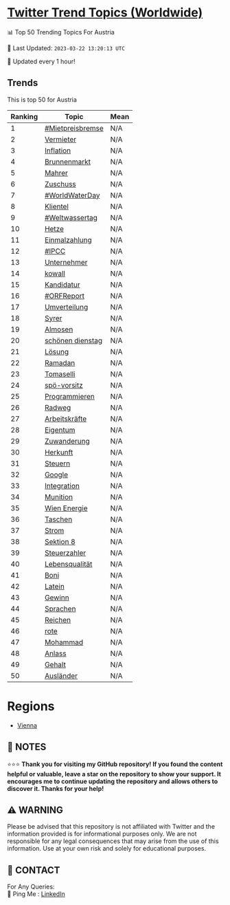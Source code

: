 [Twitter Trend Topics (Worldwide)](https://github.com/ErcinDedeoglu/Twitter-Trend-Topics)
==========


📊 Top 50 Trending Topics For Austria

📆 Last Updated: `2023-03-22 13:20:13 UTC`

🔧 Updated every 1 hour!


## Trends

This is top 50 for Austria

| Ranking | Topic | Mean |
| ------- | ------------ | ------------ |
| 1 | [#Mietpreisbremse](http://twitter.com/search?q=%23Mietpreisbremse) | N/A |
| 2 | [Vermieter](http://twitter.com/search?q=Vermieter) | N/A |
| 3 | [Inflation](http://twitter.com/search?q=Inflation) | N/A |
| 4 | [Brunnenmarkt](http://twitter.com/search?q=Brunnenmarkt) | N/A |
| 5 | [Mahrer](http://twitter.com/search?q=Mahrer) | N/A |
| 6 | [Zuschuss](http://twitter.com/search?q=Zuschuss) | N/A |
| 7 | [#WorldWaterDay](http://twitter.com/search?q=%23WorldWaterDay) | N/A |
| 8 | [Klientel](http://twitter.com/search?q=Klientel) | N/A |
| 9 | [#Weltwassertag](http://twitter.com/search?q=%23Weltwassertag) | N/A |
| 10 | [Hetze](http://twitter.com/search?q=Hetze) | N/A |
| 11 | [Einmalzahlung](http://twitter.com/search?q=Einmalzahlung) | N/A |
| 12 | [#IPCC](http://twitter.com/search?q=%23IPCC) | N/A |
| 13 | [Unternehmer](http://twitter.com/search?q=Unternehmer) | N/A |
| 14 | [kowall](http://twitter.com/search?q=kowall) | N/A |
| 15 | [Kandidatur](http://twitter.com/search?q=Kandidatur) | N/A |
| 16 | [#ORFReport](http://twitter.com/search?q=%23ORFReport) | N/A |
| 17 | [Umverteilung](http://twitter.com/search?q=Umverteilung) | N/A |
| 18 | [Syrer](http://twitter.com/search?q=Syrer) | N/A |
| 19 | [Almosen](http://twitter.com/search?q=Almosen) | N/A |
| 20 | [schönen dienstag](http://twitter.com/search?q=sch%c3%b6nen+dienstag) | N/A |
| 21 | [Lösung](http://twitter.com/search?q=L%c3%b6sung) | N/A |
| 22 | [Ramadan](http://twitter.com/search?q=Ramadan) | N/A |
| 23 | [Tomaselli](http://twitter.com/search?q=Tomaselli) | N/A |
| 24 | [spö-vorsitz](http://twitter.com/search?q=sp%c3%b6-vorsitz) | N/A |
| 25 | [Programmieren](http://twitter.com/search?q=Programmieren) | N/A |
| 26 | [Radweg](http://twitter.com/search?q=Radweg) | N/A |
| 27 | [Arbeitskräfte](http://twitter.com/search?q=Arbeitskr%c3%a4fte) | N/A |
| 28 | [Eigentum](http://twitter.com/search?q=Eigentum) | N/A |
| 29 | [Zuwanderung](http://twitter.com/search?q=Zuwanderung) | N/A |
| 30 | [Herkunft](http://twitter.com/search?q=Herkunft) | N/A |
| 31 | [Steuern](http://twitter.com/search?q=Steuern) | N/A |
| 32 | [Google](http://twitter.com/search?q=Google) | N/A |
| 33 | [Integration](http://twitter.com/search?q=Integration) | N/A |
| 34 | [Munition](http://twitter.com/search?q=Munition) | N/A |
| 35 | [Wien Energie](http://twitter.com/search?q=Wien+Energie) | N/A |
| 36 | [Taschen](http://twitter.com/search?q=Taschen) | N/A |
| 37 | [Strom](http://twitter.com/search?q=Strom) | N/A |
| 38 | [Sektion 8](http://twitter.com/search?q=Sektion+8) | N/A |
| 39 | [Steuerzahler](http://twitter.com/search?q=Steuerzahler) | N/A |
| 40 | [Lebensqualität](http://twitter.com/search?q=Lebensqualit%c3%a4t) | N/A |
| 41 | [Boni](http://twitter.com/search?q=Boni) | N/A |
| 42 | [Latein](http://twitter.com/search?q=Latein) | N/A |
| 43 | [Gewinn](http://twitter.com/search?q=Gewinn) | N/A |
| 44 | [Sprachen](http://twitter.com/search?q=Sprachen) | N/A |
| 45 | [Reichen](http://twitter.com/search?q=Reichen) | N/A |
| 46 | [rote](http://twitter.com/search?q=rote) | N/A |
| 47 | [Mohammad](http://twitter.com/search?q=Mohammad) | N/A |
| 48 | [Anlass](http://twitter.com/search?q=Anlass) | N/A |
| 49 | [Gehalt](http://twitter.com/search?q=Gehalt) | N/A |
| 50 | [Ausländer](http://twitter.com/search?q=Ausl%c3%a4nder) | N/A |



# Regions

* [Vienna](</Austria/Vienna.md>)



## 📝 NOTES

⭐⭐⭐ **Thank you for visiting my GitHub repository! If you found the content helpful or valuable, leave a star on the repository to show your support. It encourages me to continue updating the repository and allows others to discover it. Thanks for your help!**


## ⚠️ WARNING

Please be advised that this repository is not affiliated with Twitter and the information provided is for informational purposes only. We are not responsible for any legal consequences that may arise from the use of this information. Use at your own risk and solely for educational purposes.


## 📨 CONTACT

 For Any Queries:  
            🏓 Ping Me : [LinkedIn](https://www.linkedin.com/in/ercindedeoglu/)
